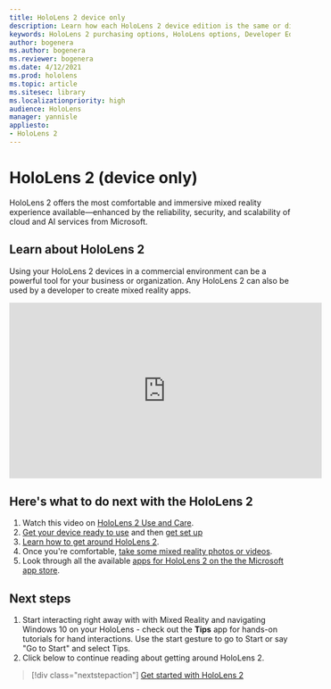 ```yaml
---
title: HoloLens 2 device only
description: Learn how each HoloLens 2 device edition is the same or different and what to do after getting one of your own.
keywords: HoloLens 2 purchasing options, HoloLens options, Developer Edition
author: bogenera
ms.author: bogenera
ms.reviewer: bogenera
ms.date: 4/12/2021
ms.prod: hololens
ms.topic: article
ms.sitesec: library
ms.localizationpriority: high
audience: HoloLens
manager: yannisle
appliesto:
- HoloLens 2
---
```


# HoloLens 2 (device only)

HoloLens 2 offers the most comfortable and immersive mixed reality experience available—enhanced by the reliability, security, and scalability of cloud and AI services from Microsoft.

## Learn about HoloLens 2
Using your HoloLens 2 devices in a commercial environment can be a powerful tool for your business or organization. Any HoloLens 2 can also be used by a developer to create mixed reality apps.

<iframe width="560" height="315" src="https://www.youtube.com/embed/XwOnHqiNAeU" frameborder="0" allow="accelerometer; autoplay; clipboard-write; encrypted-media; gyroscope; picture-in-picture" allowfullscreen></iframe>

## Here's what to do next with the HoloLens 2

1. Watch this video on [HoloLens 2 Use and Care](https://docs.microsoft.com/hololens/hololens2-maintenance##HoloLens-2-Use-and-Care).
1. [Get your device ready to use](https://docs.microsoft.com/hololens/hololens2-setup) and then [get set up](https://docs.microsoft.com/hololens/hololens2-start)
1. [Learn how to get around HoloLens 2](https://docs.microsoft.com/hololens/holographic-home).
1. Once you're comfortable, [take some mixed reality photos or videos](https://docs.microsoft.com/hololens/holographic-photos-and-videos).
1. Look through all the available [apps for HoloLens 2 on the the Microsoft app store](https://docs.microsoft.com/hololens/holographic-store-apps).

## Next steps

1. Start interacting right away with with Mixed Reality and navigating Windows 10 on your HoloLens - check out the **Tips** app for hands-on tutorials for hand interactions. Use the start gesture to go to Start or say "Go to Start" and select Tips.
1. Click below to continue reading about getting around HoloLens 2.

> [!div class="nextstepaction"]
> [Get started with HoloLens 2](hololens2-basic-usage.md)